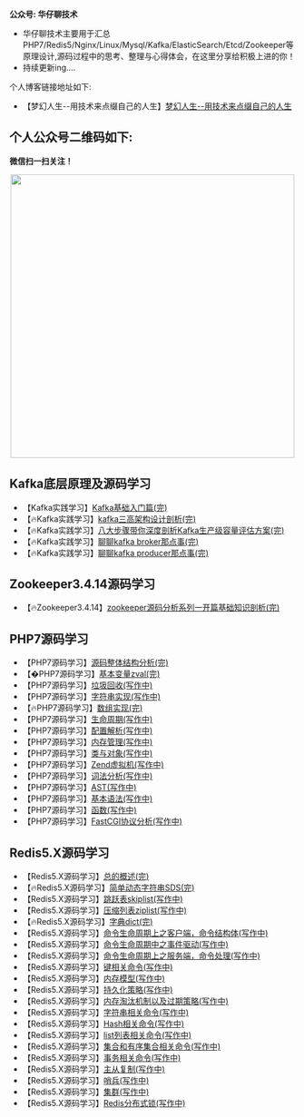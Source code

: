 **公众号: 华仔聊技术**

- 华仔聊技术主要用于汇总PHP7/Redis5/Nginx/Linux/Mysql/Kafka/ElasticSearch/Etcd/Zookeeper等原理设计,源码过程中的思考、整理与心得体会，在这里分享给积极上进的你！  
- 持续更新ing....

个人博客链接地址如下:
 
 - 【梦幻人生--用技术来点缀自己的人生】[梦幻人生--用技术来点缀自己的人生](https://www.jianshu.com/u/d1efae5b9216)
 ## 个人公众号二维码如下:
 **微信扫一扫关注！**   
 <p align="center"><img src="https://github.com/menghuan/lnmp-code-analysis/blob/master/%E6%89%AB%E7%A0%81_%E6%90%9C%E7%B4%A2%E8%81%94%E5%90%88%E4%BC%A0%E6%92%AD%E6%A0%B7%E5%BC%8F-%E6%A0%87%E5%87%86%E8%89%B2%E7%89%88.png" width="500px"></p>

 ## Kafka底层原理及源码学习
 - 【Kafka实践学习】[Kafka基础入门篇(完)](https://mp.weixin.qq.com/s/do9bXH9qJzt4kNyxlEOyJg)
 - 【🔥Kafka实践学习】[kafka三高架构设计剖析(完)](https://mp.weixin.qq.com/s/qJoSAlTIefEOVtV-Bcnb-g)
 - 【🔥Kafka实践学习】[八大步骤带你深度剖析Kafka生产级容量评估方案(完)](https://mp.weixin.qq.com/s/DSlJqWBGx_Vc1CHACgsSfQ)
 - 【🔥Kafka实践学习】[聊聊kafka broker那点事(完)](https://mp.weixin.qq.com/s/ZVxFSMoXHfC28-oQgXYrig)
 - 【🔥Kafka实践学习】[聊聊kafka producer那点事(完)](https://mp.weixin.qq.com/s/Tq5dQBjcXF4bXtTqFFbmGQ)

 ## Zookeeper3.4.14源码学习
 - 【🔥Zookeeper3.4.14】[zookeeper源码分析系列一开篇基础知识剖析(完)](https://mp.weixin.qq.com/s/0Qc-fOh7aSSX8B6TiyIY8w)


## PHP7源码学习
 - 【PHP7源码学习】[源码整体结构分析(完)](https://www.jianshu.com/p/7a4480615aa9)
 - 【�PHP7源码学习】[基本变量zval(完)](https://mp.weixin.qq.com/s/qal5sZhMpNGsuVe1NS_tnQ)
 - 【PHP7源码学习】[垃圾回收(写作中)](写作中)
 - 【PHP7源码学习】[字符串实现(写作中)](写作中)
 - 【🔥PHP7源码学习】[数组实现(完)](https://mp.weixin.qq.com/s/J8eICn4BSvwmAyrbeG1xKA)
 - 【PHP7源码学习】[生命周期(写作中)](写作中)
 - 【PHP7源码学习】[配置解析(写作中)](写作中)
 - 【PHP7源码学习】[内存管理(写作中)](写作中)
 - 【PHP7源码学习】[类与对象(写作中)](写作中)
 - 【PHP7源码学习】[Zend虚拟机(写作中)](写作中)
 - 【PHP7源码学习】[词法分析(写作中)](写作中)
 - 【PHP7源码学习】[AST(写作中)](写作中)
 - 【PHP7源码学习】[基本语法(写作中)](写作中)
 - 【PHP7源码学习】[函数(写作中)](写作中)
 - 【PHP7源码学习】[FastCGI协议分析(写作中)](写作中)
 
 ## Redis5.X源码学习
 - 【Redis5.X源码学习】[总的概述(完)](https://www.jianshu.com/p/ad4fe7848030)
 - 【🔥Redis5.X源码学习】[简单动态字符串SDS(完)](https://mp.weixin.qq.com/s/4qIFFjj2thqOWJJgqoiXuA)
 - 【Redis5.X源码学习】[跳跃表skiplist(写作中)](写作中)
 - 【Redis5.X源码学习】[压缩列表ziplist(写作中)](写作中)
 - 【🔥Redis5.X源码学习】[字典dict(完)](https://mp.weixin.qq.com/s/IUMKc0ywZqGVbbqNRRUQYw)
 - 【Redis5.X源码学习】[命令生命周期上之客户端，命令结构体(写作中)](写作中)
 - 【Redis5.X源码学习】[命令生命周期中之事件驱动(写作中)](写作中)
 - 【Redis5.X源码学习】[命令生命周期上之服务端，命令处理(写作中)](写作中)
 - 【Redis5.X源码学习】[键相关命令(写作中)](写作中)
 - 【Redis5.X源码学习】[内存模型(写作中)](写作中)
 - 【Redis5.X源码学习】[持久化策略(写作中)](写作中)
 - 【Redis5.X源码学习】[内存淘汰机制以及过期策略(写作中)](写作中)
 - 【Redis5.X源码学习】[字符串相关命令(写作中)](写作中)
 - 【Redis5.X源码学习】[Hash相关命令(写作中)](写作中)
 - 【Redis5.X源码学习】[list列表相关命令(写作中)](写作中)
 - 【Redis5.X源码学习】[集合和有序集合相关命令(写作中)](写作中)
 - 【Redis5.X源码学习】[事务相关命令(写作中)](写作中)
 - 【Redis5.X源码学习】[主从复制(写作中)](写作中)
 - 【Redis5.X源码学习】[哨兵(写作中)](写作中)
 - 【Redis5.X源码学习】[集群(写作中)](写作中)
 - 【Redis5.X源码学习】[Redis分布式锁(写作中)](写作中)

 
 
